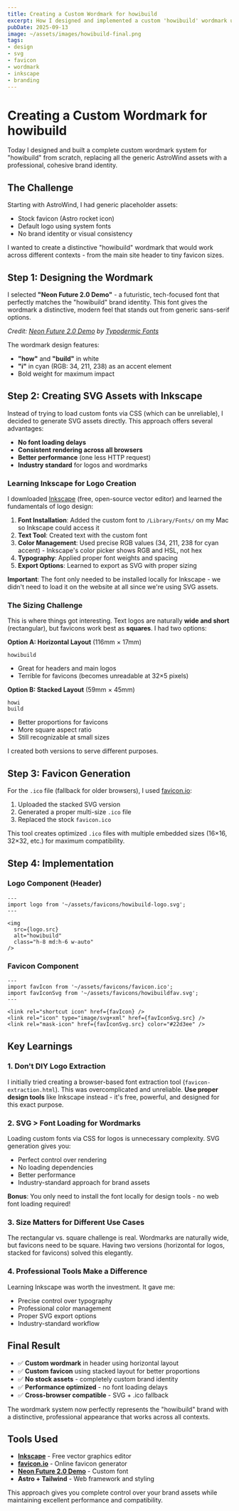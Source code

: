 ```yaml
---
title: Creating a Custom Wordmark for howibuild
excerpt: How I designed and implemented a custom 'howibuild' wordmark using Inkscape, then built a complete favicon system for different use cases.
pubDate: 2025-09-13
image: ~/assets/images/howibuild-final.png
tags:
- design
- svg
- favicon
- wordmark
- inkscape
- branding
---
```


# Creating a Custom Wordmark for howibuild

Today I designed and built a complete custom wordmark system for "howibuild" from scratch, replacing all the generic AstroWind assets with a professional, cohesive brand identity.

## The Challenge

Starting with AstroWind, I had generic placeholder assets:
- Stock favicon (Astro rocket icon)
- Default logo using system fonts
- No brand identity or visual consistency

I wanted to create a distinctive "howibuild" wordmark that would work across different contexts - from the main site header to tiny favicon sizes.

## Step 1: Designing the Wordmark

I selected **"Neon Future 2.0 Demo"** - a futuristic, tech-focused font that perfectly matches the "howibuild" brand identity. This font gives the wordmark a distinctive, modern feel that stands out from generic sans-serif options.

*Credit: [Neon Future 2.0 Demo](https://www.dafont.com/neon-future-2-0.font) by [Typodermic Fonts](https://www.dafont.com/profile.php?user=24661)*

The wordmark design features:
- **"how"** and **"build"** in white
- **"i"** in cyan (RGB: 34, 211, 238) as an accent element
- Bold weight for maximum impact

## Step 2: Creating SVG Assets with Inkscape

Instead of trying to load custom fonts via CSS (which can be unreliable), I decided to generate SVG assets directly. This approach offers several advantages:

- **No font loading delays**
- **Consistent rendering across all browsers**
- **Better performance** (one less HTTP request)
- **Industry standard** for logos and wordmarks

### Learning Inkscape for Logo Creation

I downloaded [Inkscape](https://inkscape.org/) (free, open-source vector editor) and learned the fundamentals of logo design:

1. **Font Installation**: Added the custom font to `/Library/Fonts/` on my Mac so Inkscape could access it
2. **Text Tool**: Created text with the custom font
3. **Color Management**: Used precise RGB values (34, 211, 238 for cyan accent) - Inkscape's color picker shows RGB and HSL, not hex
4. **Typography**: Applied proper font weights and spacing
5. **Export Options**: Learned to export as SVG with proper sizing

**Important**: The font only needed to be installed locally for Inkscape - we didn't need to load it on the website at all since we're using SVG assets.

### The Sizing Challenge

This is where things got interesting. Text logos are naturally **wide and short** (rectangular), but favicons work best as **squares**. I had two options:

**Option A: Horizontal Layout** (116mm × 17mm)
```
howibuild
```
- Great for headers and main logos
- Terrible for favicons (becomes unreadable at 32×5 pixels)

**Option B: Stacked Layout** (59mm × 45mm)
```
howi
build
```
- Better proportions for favicons
- More square aspect ratio
- Still recognizable at small sizes

I created both versions to serve different purposes.

## Step 3: Favicon Generation

For the `.ico` file (fallback for older browsers), I used [favicon.io](https://favicon.io/favicon-converter/):

1. Uploaded the stacked SVG version
2. Generated a proper multi-size `.ico` file
3. Replaced the stock `favicon.ico`

This tool creates optimized `.ico` files with multiple embedded sizes (16×16, 32×32, etc.) for maximum compatibility.

## Step 4: Implementation

### Logo Component (Header)
```astro
---
import logo from '~/assets/favicons/howibuild-logo.svg';
---

<img 
  src={logo.src} 
  alt="howibuild" 
  class="h-8 md:h-6 w-auto"
/>
```

### Favicon Component
```astro
---
import favIcon from '~/assets/favicons/favicon.ico';
import favIconSvg from '~/assets/favicons/howibuildfav.svg';
---

<link rel="shortcut icon" href={favIcon} />
<link rel="icon" type="image/svg+xml" href={favIconSvg.src} />
<link rel="mask-icon" href={favIconSvg.src} color="#22d3ee" />
```

## Key Learnings

### 1. Don't DIY Logo Extraction
I initially tried creating a browser-based font extraction tool (`favicon-extraction.html`). This was overcomplicated and unreliable. **Use proper design tools** like Inkscape instead - it's free, powerful, and designed for this exact purpose.

### 2. SVG > Font Loading for Wordmarks
Loading custom fonts via CSS for logos is unnecessary complexity. SVG generation gives you:
- Perfect control over rendering
- No loading dependencies
- Better performance
- Industry-standard approach for brand assets

**Bonus**: You only need to install the font locally for design tools - no web font loading required!

### 3. Size Matters for Different Use Cases
The rectangular vs. square challenge is real. Wordmarks are naturally wide, but favicons need to be square. Having two versions (horizontal for logos, stacked for favicons) solved this elegantly.

### 4. Professional Tools Make a Difference
Learning Inkscape was worth the investment. It gave me:
- Precise control over typography
- Professional color management
- Proper SVG export options
- Industry-standard workflow

## Final Result

- ✅ **Custom wordmark** in header using horizontal layout
- ✅ **Custom favicon** using stacked layout for better proportions
- ✅ **No stock assets** - completely custom brand identity
- ✅ **Performance optimized** - no font loading delays
- ✅ **Cross-browser compatible** - SVG + .ico fallback

The wordmark system now perfectly represents the "howibuild" brand with a distinctive, professional appearance that works across all contexts.

## Tools Used

- **[Inkscape](https://inkscape.org/)** - Free vector graphics editor
- **[favicon.io](https://favicon.io/)** - Online favicon generator
- **[Neon Future 2.0 Demo](https://www.dafont.com/neon-future-2-0.font)** - Custom font
- **Astro + Tailwind** - Web framework and styling

This approach gives you complete control over your brand assets while maintaining excellent performance and compatibility.
